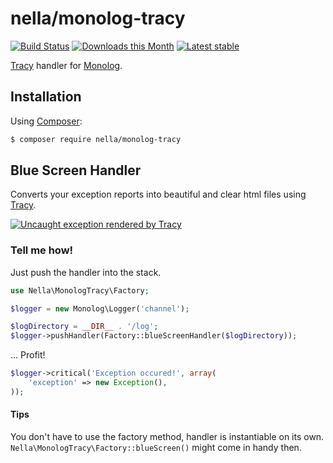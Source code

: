 nella/monolog-tracy
======
[![Build Status](https://travis-ci.org/nella/monolog-tracy.svg?branch=master)](https://travis-ci.org/nella/monolog-tracy)
[![Downloads this Month](https://img.shields.io/packagist/dm/nella/monolog-tracy.svg)](https://packagist.org/packages/nella/monolog-tracy)
[![Latest stable](https://img.shields.io/packagist/v/nella/monolog-tracy.svg)](https://packagist.org/packages/nella/monolog-tracy)

[Tracy](https://tracy.nette.org) handler for [Monolog](https://github.com/Seldaek/monolog).

Installation
------------

Using  [Composer](http://getcomposer.org/):

```sh
$ composer require nella/monolog-tracy
```


Blue Screen Handler
------------
Converts your exception reports into beautiful and clear html files using [Tracy](https://github.com/nette/tracy).

[![Uncaught exception rendered by Tracy](http://nette.github.io/tracy/images/tracy-exception.png)](http://nette.github.io/tracy/tracy-exception.html)

### Tell me how!
Just push the handler into the stack.
```php
use Nella\MonologTracy\Factory;

$logger = new Monolog\Logger('channel');

$logDirectory = __DIR__ . '/log';
$logger->pushHandler(Factory::blueScreenHandler($logDirectory));
```
… Profit!
```php
$logger->critical('Exception occured!', array(
    'exception' => new Exception(),
));
```

#### Tips
You don't have to use the factory method, handler is instantiable on its own. `Nella\MonologTracy\Factory::blueScreen()` might come in handy then.
